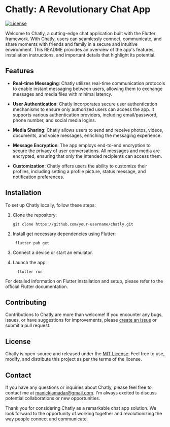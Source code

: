 # Chatly: A Revolutionary Chat App

[![License](https://img.shields.io/badge/license-MIT-blue.svg)](https://opensource.org/licenses/MIT)

Welcome to Chatly, a cutting-edge chat application built with the Flutter framework. With Chatly, users can seamlessly connect, communicate, and share moments with friends and family in a secure and intuitive environment. This README provides an overview of the app's features, installation instructions, and important details that highlight its potential.

## Features

- **Real-time Messaging**: Chatly utilizes real-time communication protocols to enable instant messaging between users, allowing them to exchange messages and media files with minimal latency.

- **User Authentication**: Chatly incorporates secure user authentication mechanisms to ensure only authorized users can access the app. It supports various authentication providers, including email/password, phone number, and social media logins.

- **Media Sharing**: Chatly allows users to send and receive photos, videos, documents, and voice messages, enriching the messaging experience.

- **Message Encryption**: The app employs end-to-end encryption to secure the privacy of user conversations. All messages and media are encrypted, ensuring that only the intended recipients can access them.

- **Customization**: Chatly offers users the ability to customize their profiles, including setting a profile picture, status message, and notification preferences.

## Installation

To set up Chatly locally, follow these steps:

1. Clone the repository:

   ```shell
   git clone https://github.com/your-username/chatly.git

2. Install get necessary dependencies using Flutter:

    ```shell
     flutter pub get

3. Connect a device or start an emulator.
4. Launch the app:
   ```shell
     flutter run

For detailed information on Flutter installation and setup, please refer to the official Flutter documentation.

## Contributing
Contributions to Chatly are more than welcome! If you encounter any bugs, issues, or have suggestions for improvements, please [create an issue](https://github.com/manickjamadar/chatly/issues) or submit a pull request.

## License
Chatly is open-source and released under the [MIT License](https://chat.openai.com/LICENSE). Feel free to use, modify, and distribute this project as per the terms of the license.

## Contact
If you have any questions or inquiries about Chatly, please feel free to contact me at [manickjamadar@gmail.com](mailto:manickjamadar@gmail.com). I'm always excited to discuss potential collaborations or new opportunities.

Thank you for considering Chatly as a remarkable chat app solution. We look forward to the opportunity of working together and revolutionizing the way people connect and communicate.
